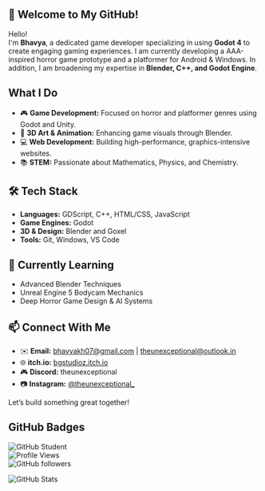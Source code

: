 ## 🚀 Welcome to My GitHub!

Hello!  
I'm **Bhavya**, a dedicated game developer specializing in using **Godot 4** to create engaging gaming experiences. I am currently developing a AAA-inspired horror game prototype and a platformer for Android & Windows. In addition, I am broadening my expertise in **Blender, C++, and Godot Engine**.

## What I Do
- 🎮 **Game Development:** Focused on horror and platformer genres using Godot and Unity.
- 🎨 **3D Art & Animation:** Enhancing game visuals through Blender.
- 💻 **Web Development:** Building high-performance, graphics-intensive websites.
- 📚 **STEM:** Passionate about Mathematics, Physics, and Chemistry.

## 🛠️ Tech Stack
- **Languages:** GDScript, C++, HTML/CSS, JavaScript
- **Game Engines:** Godot
- **3D & Design:** Blender and Goxel
- **Tools:** Git, Windows, VS Code

## 🌱 Currently Learning
- Advanced Blender Techniques
- Unreal Engine 5 Bodycam Mechanics
- Deep Horror Game Design & AI Systems

## 📫 Connect With Me
- ✉️ **Email:** [bhavyakh07@gmail.com](mailto:bhavyakh07@gmail.com) | [theunexceptional@outlook.in](mailto:theunexceptional@outlook.in)
- 🌐 **itch.io:** [bgstudioz.itch.io](https://bgstudioz.itch.io/)
- 🎮 **Discord:** theunexceptional
- 📷 **Instagram:** [@theunexceptional_](https://www.instagram.com/theunexceptional_/)

Let’s build something great together!

## GitHub Badges
![GitHub Student](https://img.shields.io/badge/GitHub%20Student-Powered%20by%20GitHub-blue?style=flat&logo=github)  
![Profile Views](https://komarev.com/ghpvc/?username=theunexceptional&color=blue)  
![GitHub followers](https://img.shields.io/github/followers/theunexceptional?style=social)  

![GitHub Stats](https://github-readme-stats.vercel.app/api?username=theunexceptional&show_icons=true&theme=tokyonight)
